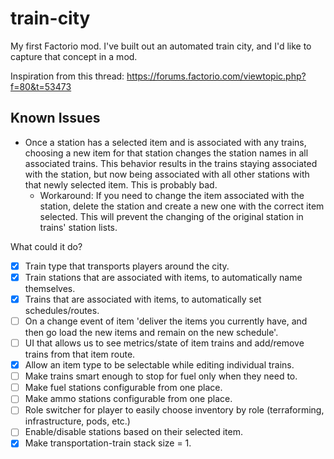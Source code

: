 # train-city

My first Factorio mod. I've built out an automated train city, and I'd like to capture that concept in a mod.

Inspiration from this thread: https://forums.factorio.com/viewtopic.php?f=80&t=53473

## Known Issues
- Once a station has a selected item and is associated with any trains, choosing a new item for that station changes the station names in all associated trains. This behavior results in the trains staying associated with the station, but now being associated with all other stations with that newly selected item. This is probably bad.
  - Workaround: If you need to change the item associated with the station, delete the station and create a new one with the correct item selected. This will prevent the changing of the original station in trains' station lists.

What could it do?
- [x] Train type that transports players around the city.
- [x] Train stations that are associated with items, to automatically name themselves.
- [x] Trains that are associated with items, to automatically set schedules/routes.
- [ ] On a change event of item 'deliver the items you currently have, and then go load the new items and remain on the new schedule'.
- [ ] UI that allows us to see metrics/state of item trains and add/remove trains from that item route.
- [x] Allow an item type to be selectable while editing individual trains.
- [ ] Make trains smart enough to stop for fuel only when they need to.
- [ ] Make fuel stations configurable from one place.
- [ ] Make ammo stations configurable from one place.
- [ ] Role switcher for player to easily choose inventory by role (terraforming, infrastructure, pods, etc.)
- [ ] Enable/disable stations based on their selected item.
- [x] Make transportation-train stack size = 1.
